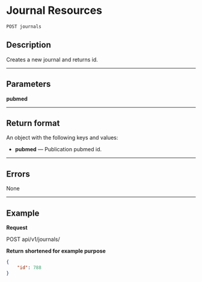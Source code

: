 # Journal Resources

    POST journals

## Description
Creates a new journal and returns id.

***

## Parameters

**pubmed**

***

## Return format
An object with the following keys and values:

- **pubmed** — Publication pubmed id.

***

## Errors
None

***

## Example
**Request**

   POST api/v1/journals/

**Return** __shortened for example purpose__
``` json
{
    "id": 788
}
```